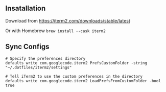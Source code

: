 ## Insatallation

Download from https://iterm2.com/downloads/stable/latest

Or with Homebrew `brew install --cask iterm2`


## Sync Configs

````
# Specify the preferences directory
defaults write com.googlecode.iterm2 PrefsCustomFolder -string "~/.dotfiles/iterm2/settings"

# Tell iTerm2 to use the custom preferences in the directory
defaults write com.googlecode.iterm2 LoadPrefsFromCustomFolder -bool true
````
